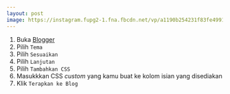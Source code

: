 ```yaml
---
layout: post
image: https://instagram.fupg2-1.fna.fbcdn.net/vp/a1190b254231f83fe499105164a32dd7/5D270CDB/t51.2885-15/e35/51414002_393212414560480_3011769564444736754_n.jpg?_nc_ht=instagram.fupg2-1.fna.fbcdn.net&_nc_cat=104
---
```


1. Buka [Blogger](https://www.blogger.com)
2. Pilih `Tema`
3. Pilih `Sesuaikan`
4. Pilih `Lanjutan`
5. Pilih `Tambahkan CSS`
6. Masukkkan CSS _custom_ yang kamu buat ke kolom isian yang disediakan
7. Klik `Terapkan ke Blog`